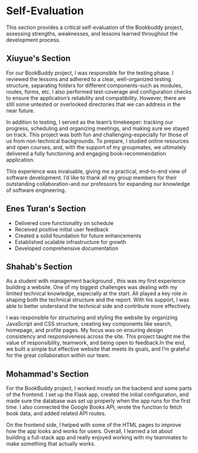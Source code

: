 

# Self-Evaluation

This section provides a critical self-evaluation of the Bookbuddy project, assessing strengths, weaknesses, and lessons learned throughout the development process.

## Xiuyue's Section 
For our BookBuddy project, I was responsible for the testing phase. I reviewed the lessons and adhered to a clear, well-organized testing structure, separating folders for different components-such as modules, routes, forms, etc. I also performed test-coverage and configuration checks to ensure the application’s reliability and compatibility. However, there are still some untested or overlooked directories that we can address in the near future.

In addition to testing, I served as the team’s timekeeper: tracking our progress, scheduling and organizing meetings, and making sure we stayed on track. This project was both fun and challenging-especially for those of us from non-technical backgrounds. To prepare, I studied online resources and open courses, and, with the support of my groupmates, we ultimately delivered a fully functioning and engaging book-recommendation application.

This experience was invaluable, giving me a practical, end-to-end view of software development. I’d like to thank all my group members for their outstanding collaboration-and our professors for expanding our knowledge of software engineering.

## Enes Turan's Section
- Delivered core functionality on schedule
- Received positive initial user feedback
- Created a solid foundation for future enhancements
- Established scalable infrastructure for growth
- Developed comprehensive documentation


## Shahab's Section 
As a student with management background , this was my first experience building a website. One of my biggest challenges was dealing with my limited technical knowledge, especially at the start.
Ali played a key role in shaping both the technical structure and the report. With his support, I was able to better understand the technical side and contribute more effectively.  

I was responsible for structuring and styling the website by organizing JavaScript and CSS structure, creating key components like search, homepage, and profile pages. My focus was on ensuring design consistency and responsiveness across the site. 
This project taught me the value of responsibility, teamwork, and being open to feedback.In the end, we built a simple but effective website that meets its goals, and I’m grateful for the great collaboration within our team.


## Mohammad's Section

For the BookBuddy project, I worked mostly on the backend and some parts of the frontend. I set up the Flask app, created the initial configuration, and made sure the database was set up properly when the app runs for the first time. I also connected the Google Books API, wrote the function to fetch book data, and added related API routes.

On the frontend side, I helped with some of the HTML pages to improve how the app looks and works for users. Overall, I learned a lot about building a full-stack app and really enjoyed working with my teammates to make something that actually works.
